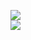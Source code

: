 [![](https://img.shields.io/badge/Made%20With-Github%20Spray-lightgrey.svg?style=for-the-badge&logo=github)](https://github.com/Annihil/github-spray#6094)  
[![](https://i.imgur.com/2DrTn0Z.gif)](https://github.com/Annihil/github-spray)